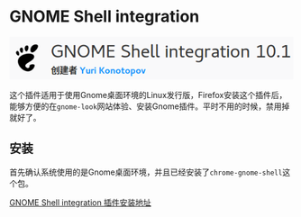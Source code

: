 # GNOME Shell integration

![](res/1.png)

这个插件适用于使用Gnome桌面环境的Linux发行版，Firefox安装这个插件后，能够方便的在`gnome-look`网站体验、安装Gnome插件。平时不用的时候，禁用掉就好了。

## 安装

首先确认系统使用的是Gnome桌面环境，并且已经安装了`chrome-gnome-shell`这个包。

[GNOME Shell integration 插件安装地址](https://addons.mozilla.org/zh-CN/firefox/addon/gnome-shell-integration/)
